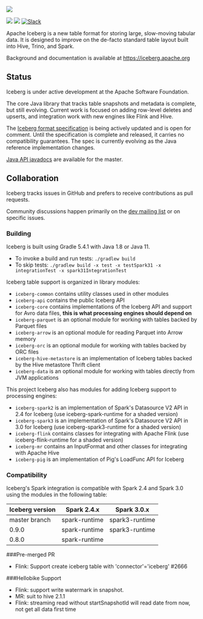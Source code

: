 <!--
  - Licensed to the Apache Software Foundation (ASF) under one
  - or more contributor license agreements.  See the NOTICE file
  - distributed with this work for additional information
  - regarding copyright ownership.  The ASF licenses this file
  - to you under the Apache License, Version 2.0 (the
  - "License"); you may not use this file except in compliance
  - with the License.  You may obtain a copy of the License at
  -
  -   http://www.apache.org/licenses/LICENSE-2.0
  -
  - Unless required by applicable law or agreed to in writing,
  - software distributed under the License is distributed on an
  - "AS IS" BASIS, WITHOUT WARRANTIES OR CONDITIONS OF ANY
  - KIND, either express or implied.  See the License for the
  - specific language governing permissions and limitations
  - under the License.
  -->

![](site/docs/img/Iceberg-logo.png)

[![](https://github.com/apache/iceberg/actions/workflows/java-ci.yml/badge.svg)](https://github.com/apache/iceberg/actions/workflows/java-ci.yml)
[![](https://github.com/apache/iceberg/actions/workflows/python-ci.yml/badge.svg)](https://github.com/apache/iceberg/actions/workflows/python-ci.yml)
[![Slack](https://img.shields.io/badge/chat-on%20Slack-brightgreen.svg)](https://the-asf.slack.com/archives/CF01LKV9S)

Apache Iceberg is a new table format for storing large, slow-moving tabular data. It is designed to improve on the de-facto standard table layout built into Hive, Trino, and Spark.

Background and documentation is available at <https://iceberg.apache.org>


## Status

Iceberg is under active development at the Apache Software Foundation.

The core Java library that tracks table snapshots and metadata is complete, but still evolving. Current work is focused on adding row-level deletes and upserts, and integration work with new engines like Flink and Hive.

The [Iceberg format specification][iceberg-spec] is being actively updated and is open for comment. Until the specification is complete and released, it carries no compatibility guarantees. The spec is currently evolving as the Java reference implementation changes.

[Java API javadocs][iceberg-javadocs] are available for the master.

[iceberg-javadocs]: https://iceberg.apache.org/javadoc/master
[iceberg-spec]: https://iceberg.apache.org/spec


## Collaboration

Iceberg tracks issues in GitHub and prefers to receive contributions as pull requests.

Community discussions happen primarily on the [dev mailing list][dev-list] or on specific issues.

[dev-list]: mailto:dev@iceberg.apache.org


### Building

Iceberg is built using Gradle 5.4.1 with Java 1.8 or Java 11.

* To invoke a build and run tests: `./gradlew build`
* To skip tests: `./gradlew build -x test -x testSpark31 -x integrationTest -x spark31IntegrationTest`

Iceberg table support is organized in library modules:

* `iceberg-common` contains utility classes used in other modules
* `iceberg-api` contains the public Iceberg API
* `iceberg-core` contains implementations of the Iceberg API and support for Avro data files, **this is what processing engines should depend on**
* `iceberg-parquet` is an optional module for working with tables backed by Parquet files
* `iceberg-arrow` is an optional module for reading Parquet into Arrow memory
* `iceberg-orc` is an optional module for working with tables backed by ORC files
* `iceberg-hive-metastore` is an implementation of Iceberg tables backed by the Hive metastore Thrift client
* `iceberg-data` is an optional module for working with tables directly from JVM applications

This project Iceberg also has modules for adding Iceberg support to processing engines:

* `iceberg-spark2` is an implementation of Spark's Datasource V2 API in 2.4 for Iceberg (use iceberg-spark-runtime for a shaded version)
* `iceberg-spark3` is an implementation of Spark's Datasource V2 API in 3.0 for Iceberg (use iceberg-spark3-runtime for a shaded version)
* `iceberg-flink` contains classes for integrating with Apache Flink (use iceberg-flink-runtime for a shaded version)
* `iceberg-mr` contains an InputFormat and other classes for integrating with Apache Hive
* `iceberg-pig` is an implementation of Pig's LoadFunc API for Iceberg

### Compatibility

Iceberg's Spark integration is compatible with Spark 2.4 and Spark 3.0 using the modules in the following table:

| Iceberg version | Spark 2.4.x   | Spark 3.0.x    |
| --------------- | ------------- | -------------- |
| master branch   | spark-runtime | spark3-runtime |
| 0.9.0           | spark-runtime | spark3-runtime |
| 0.8.0           | spark-runtime |                |

###Pre-merged PR
* Flink: Support create iceberg table with 'connector'='iceberg' #2666

###Hellobike Support
* Flink: support write watermark in snapshot.
* MR: suit to hive 2.1.1
* Flink: streaming read without startSnapshotId will read date from now, not get all data first time